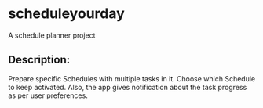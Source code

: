 # scheduleyourday

A schedule planner project

## Description:
Prepare specific Schedules with multiple tasks in it. Choose which Schedule to keep activated. Also, the app gives notification about the task progress as per user preferences.

